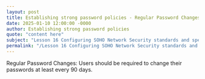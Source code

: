 ```yaml
---
layout: post
title: Establishing strong password policies - Regular Password Changes
date: 2025-01-10 12:00:00 -0000
author: Establishing strong password policies
quote: "content here"
subject: "Lesson 16 Configuring SOHO Network Security standards and specifications"
permalink: "/Lesson 16 Configuring SOHO Network Security standards and specifications/Establishing strong password policies/Establishing strong password policies - Regular Password Changes"
---
```


Regular Password Changes: Users should be required to change their passwords at least every 90 days.
